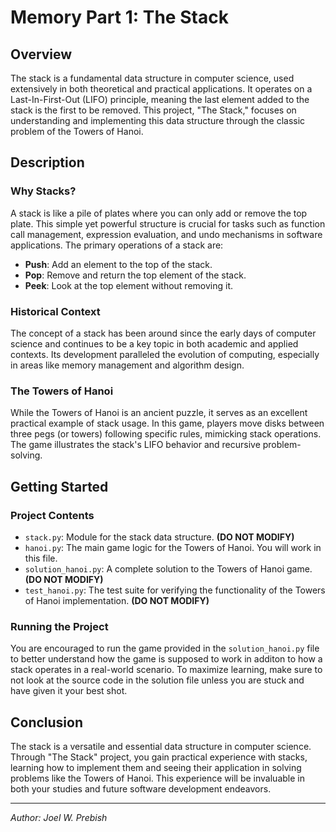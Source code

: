 # Memory Part 1: The Stack

## Overview
The stack is a fundamental data structure in computer science, used extensively in both theoretical and practical applications. It operates on a Last-In-First-Out (LIFO) principle, meaning the last element added to the stack is the first to be removed. This project, "The Stack," focuses on understanding and implementing this data structure through the classic problem of the Towers of Hanoi.

## Description
### Why Stacks?
A stack is like a pile of plates where you can only add or remove the top plate. This simple yet powerful structure is crucial for tasks such as function call management, expression evaluation, and undo mechanisms in software applications. The primary operations of a stack are:

- **Push**: Add an element to the top of the stack.
- **Pop**: Remove and return the top element of the stack.
- **Peek**: Look at the top element without removing it.

### Historical Context
The concept of a stack has been around since the early days of computer science and continues to be a key topic in both academic and applied contexts. Its development paralleled the evolution of computing, especially in areas like memory management and algorithm design.

### The Towers of Hanoi
While the Towers of Hanoi is an ancient puzzle, it serves as an excellent practical example of stack usage. In this game, players move disks between three pegs (or towers) following specific rules, mimicking stack operations. The game illustrates the stack's LIFO behavior and recursive problem-solving.

## Getting Started
### Project Contents
- `stack.py`: Module for the stack data structure. **(DO NOT MODIFY)**
- `hanoi.py`: The main game logic for the Towers of Hanoi. You will work in this file.
- `solution_hanoi.py`: A complete solution to the Towers of Hanoi game. **(DO NOT MODIFY)**
- `test_hanoi.py`: The test suite for verifying the functionality of the Towers of Hanoi implementation. **(DO NOT MODIFY)**

### Running the Project
You are encouraged to run the game provided in the `solution_hanoi.py` file to better understand how the game is supposed to work in additon to how a stack operates in a real-world scenario. To maximize learning, make sure to not look at the source code in the solution file unless you are stuck and have given it your best shot.

## Conclusion
The stack is a versatile and essential data structure in computer science. Through "The Stack" project, you gain practical experience with stacks, learning how to implement them and seeing their application in solving problems like the Towers of Hanoi. This experience will be invaluable in both your studies and future software development endeavors.

---
*Author: Joel W. Prebish* 
